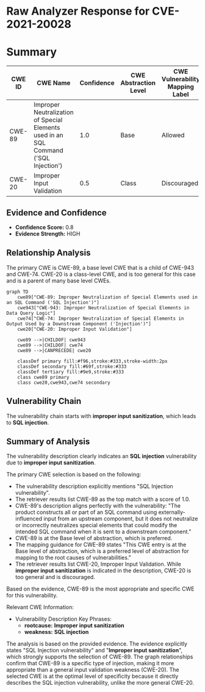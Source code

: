# Raw Analyzer Response for CVE-2021-20028

# Summary
| CWE ID | CWE Name | Confidence | CWE Abstraction Level | CWE Vulnerability Mapping Label | CWE-Vulnerability Mapping Notes |
|---|---|---|---|---|---|
| CWE-89 | Improper Neutralization of Special Elements used in an SQL Command ('SQL Injection') | 1.0 | Base | Allowed | Primary CWE |
| CWE-20 | Improper Input Validation | 0.5 | Class | Discouraged | Secondary Candidate |

## Evidence and Confidence

*   **Confidence Score:** 0.8
*   **Evidence Strength:** HIGH

## Relationship Analysis
The primary CWE is CWE-89, a base level CWE that is a child of CWE-943 and CWE-74. CWE-20 is a class-level CWE, and is too general for this case and is a parent of many base level CWEs.

```mermaid
graph TD
    cwe89["CWE-89: Improper Neutralization of Special Elements used in an SQL Command ('SQL Injection')"]
    cwe943["CWE-943: Improper Neutralization of Special Elements in Data Query Logic"]
    cwe74["CWE-74: Improper Neutralization of Special Elements in Output Used by a Downstream Component ('Injection')"]
    cwe20["CWE-20: Improper Input Validation"]
    
    cwe89 -->|CHILDOF| cwe943
    cwe89 -->|CHILDOF| cwe74   
    cwe89 -->|CANPRECEDE| cwe20
    
    classDef primary fill:#f96,stroke:#333,stroke-width:2px
    classDef secondary fill:#69f,stroke:#333
    classDef tertiary fill:#9e9,stroke:#333
    class cwe89 primary
    class cwe20,cwe943,cwe74 secondary
```

## Vulnerability Chain
The vulnerability chain starts with **improper input sanitization**, which leads to **SQL injection**.

## Summary of Analysis
The vulnerability description clearly indicates an **SQL injection** vulnerability due to **improper input sanitization**.

The primary CWE selection is based on the following:
*   The vulnerability description explicitly mentions "SQL Injection vulnerability".
*   The retriever results list CWE-89 as the top match with a score of 1.0.
*   CWE-89's description aligns perfectly with the vulnerability: "The product constructs all or part of an SQL command using externally-influenced input from an upstream component, but it does not neutralize or incorrectly neutralizes special elements that could modify the intended SQL command when it is sent to a downstream component."
*   CWE-89 is at the Base level of abstraction, which is preferred.
*   The mapping guidance for CWE-89 states "This CWE entry is at the Base level of abstraction, which is a preferred level of abstraction for mapping to the root causes of vulnerabilities."
*   The retriever results list CWE-20, Improper Input Validation. While **improper input sanitization** is indicated in the description, CWE-20 is too general and is discouraged.

Based on the evidence, CWE-89 is the most appropriate and specific CWE for this vulnerability.

Relevant CWE Information:
- Vulnerability Description Key Phrases:
  - **rootcause:** **Improper input sanitization**
  - **weakness:** **SQL injection**

The analysis is based on the provided evidence. The evidence explicitly states "SQL Injection vulnerability" and "**Improper input sanitization**", which strongly supports the selection of CWE-89. The graph relationships confirm that CWE-89 is a specific type of injection, making it more appropriate than a general input validation weakness (CWE-20). The selected CWE is at the optimal level of specificity because it directly describes the SQL injection vulnerability, unlike the more general CWE-20.